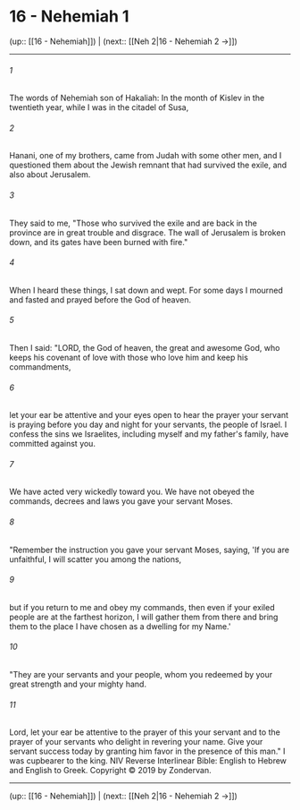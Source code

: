 # 16 - Nehemiah 1

(up:: [[16 - Nehemiah]]) | (next:: [[Neh 2|16 - Nehemiah 2 →]])

***


###### 1 
The words of Nehemiah son of Hakaliah: In the month of Kislev in the twentieth year, while I was in the citadel of Susa, 

###### 2 
Hanani, one of my brothers, came from Judah with some other men, and I questioned them about the Jewish remnant that had survived the exile, and also about Jerusalem. 

###### 3 
They said to me, "Those who survived the exile and are back in the province are in great trouble and disgrace. The wall of Jerusalem is broken down, and its gates have been burned with fire." 

###### 4 
When I heard these things, I sat down and wept. For some days I mourned and fasted and prayed before the God of heaven. 

###### 5 
Then I said: "LORD, the God of heaven, the great and awesome God, who keeps his covenant of love with those who love him and keep his commandments, 

###### 6 
let your ear be attentive and your eyes open to hear the prayer your servant is praying before you day and night for your servants, the people of Israel. I confess the sins we Israelites, including myself and my father's family, have committed against you. 

###### 7 
We have acted very wickedly toward you. We have not obeyed the commands, decrees and laws you gave your servant Moses. 

###### 8 
"Remember the instruction you gave your servant Moses, saying, 'If you are unfaithful, I will scatter you among the nations, 

###### 9 
but if you return to me and obey my commands, then even if your exiled people are at the farthest horizon, I will gather them from there and bring them to the place I have chosen as a dwelling for my Name.' 

###### 10 
"They are your servants and your people, whom you redeemed by your great strength and your mighty hand. 

###### 11 
Lord, let your ear be attentive to the prayer of this your servant and to the prayer of your servants who delight in revering your name. Give your servant success today by granting him favor in the presence of this man." I was cupbearer to the king. NIV Reverse Interlinear Bible: English to Hebrew and English to Greek. Copyright © 2019 by Zondervan.

***

(up:: [[16 - Nehemiah]]) | (next:: [[Neh 2|16 - Nehemiah 2 →]])
